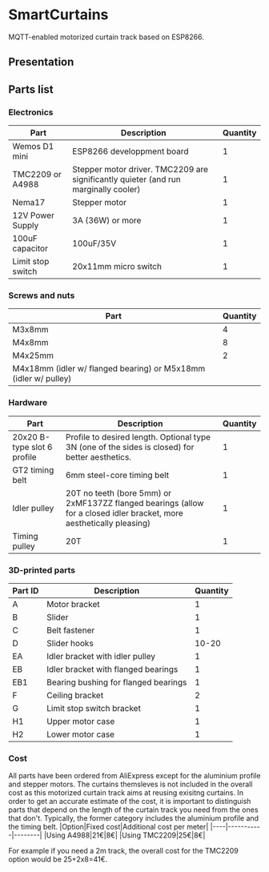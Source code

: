 # SmartCurtains
MQTT-enabled motorized curtain track based on ESP8266.

## Presentation

## Parts list
### Electronics
|Part|Description|Quantity|
|----|-----------|--------|
|Wemos D1 mini|ESP8266 developpment board|1|
|TMC2209 or A4988|Stepper motor driver. TMC2209 are significantly quieter (and run marginally cooler)|1|
|Nema17|Stepper motor|1|
|12V Power Supply|3A (36W) or more|1| 
|100uF capacitor |100uF/35V|1|
|Limit stop switch|20x11mm micro switch|1|

### Screws and nuts
|Part|Quantity|
|----|--------|
|M3x8mm|4|
|M4x8mm|8|
|M4x25mm|2|
|M4x18mm (idler w/ flanged bearing) or M5x18mm (idler w/ pulley)|
### Hardware
|Part|Description|Quantity|
|----|-----------|--------|
|20x20 B-type slot 6 profile|Profile to desired length. Optional type 3N (one of the sides is closed) for better aesthetics.|1|
|GT2 timing belt|6mm steel-core timing belt|1|
|Idler pulley|20T no teeth (bore 5mm) or 2xMF137ZZ flanged bearings (allow for a closed idler bracket, more aesthetically pleasing)|1|
|Timing pulley|20T|1|

### 3D-printed parts
|Part ID|Description|Quantity|
|----|-----------|--------|
|A|Motor bracket|1|
|B|Slider|1|
|C|Belt fastener|1|
|D|Slider hooks|10-20|
|EA|Idler bracket with idler pulley|1|
|EB|Idler bracket with flanged bearings|1|
|EB1|Bearing bushing for flanged bearings|1|
|F|Ceiling bracket|2|
|G|Limit stop switch bracket|1|
|H1|Upper motor case|1|
|H2|Lower motor case|1|
### Cost
All parts have been ordered from AliExpress except for the aluminium profile and stepper motors. The curtains themsleves is not included in the overall cost as this motorized curtain track aims at reusing exisitng curtains. In order to get an accurate estimate of the cost, it is important to distinguish parts that depend on the length of the curtain track you need from the ones that don't. Typically, the former category includes the aluminium profile and the timing belt.
|Option|Fixed cost|Additional cost per meter|
|----|-----------|--------|
|Using A4988|21€|8€|
|Using TMC2209|25€|8€|

For example if you need a 2m track, the overall cost for the TMC2209 option would be 25+2x8=41€.
